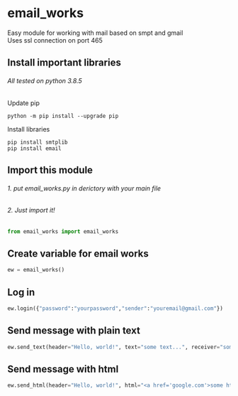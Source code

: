 # email_works
Easy module for working with mail based on smpt and gmail<br>
Uses ssl connection on port 465

## Install important libraries
###### All tested on python 3.8.5
Update pip
```shell
python -m pip install --upgrade pip
```
Install libraries
```shell
pip install smtplib
pip install email
```

## Import this module
###### 1. put email_works.py in derictory with your main file

###### 2. Just import it!
```python
from email_works import email_works
```
## Create variable for email works
```python
ew = email_works()
```

## Log in
```python
ew.login({"password":"yourpassword","sender":"youremail@gmail.com"})
```

## Send message with plain text
```python
ew.send_text(header="Hello, world!", text="some text...", receiver="somebody@gmail.com")
```

## Send message with html
```python
ew.send_html(header="Hello, world!", html="<a href='google.com'>some html...</a>", receiver="somebody@gmail.com")
```
